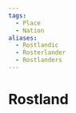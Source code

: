 ```yaml
---
tags:
  - Place
  - Nation
aliases:
  - Rostlandic
  - Rosterlander
  - Rostlanders
---
```

# Rostland

